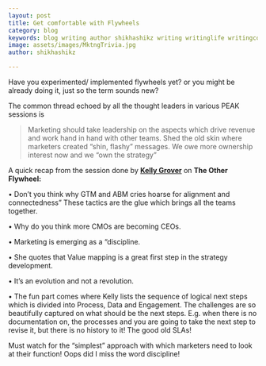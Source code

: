 ```yaml
---
layout: post
title: Get comfortable with Flywheels
category: blog
keywords: blog writing author shikhashikz writing writinglife writingcommunity dailyblogpost dailyblogpostchallenge marketing abm flywheel
image: assets/images/MktngTrivia.jpg
author: shikhashikz

---
```

Have you experimented/ implemented flywheels yet? or you might be already doing it, just so the term sounds new?

The common thread echoed by all the thought leaders in various PEAK sessions is

>Marketing should take leadership on the aspects which drive revenue and work hand in hand with other teams. Shed the old skin where marketers created “shin, flashy” messages. We owe more ownership interest now and we “own the strategy”
>
A quick recap from the session done by **[Kelly Grover](https://www.linkedin.com/in/kelly-owen-grover-m-b-a-91657115/)** on **The Other Flywheel:**

•	Don’t you think why GTM and ABM cries hoarse for alignment and connectedness” These tactics are the glue which brings all the teams together.

•	Why do you think more CMOs are becoming CEOs.

•	Marketing is emerging as a “discipline.

•	She quotes that Value mapping is a great first step in the strategy development.

•	It’s an evolution and not a revolution.

•	The fun part comes where Kelly lists the sequence of logical next steps which is divided into Process, Data and Engagement. The challenges are so beautifully captured on what should be the next steps. E.g. when there is no documentation on, the processes and you are going to take the next step to revise it, but there is no history to it! The good old SLAs!

Must watch for the “simplest” approach with which marketers need to look at their function! Oops did I miss the word discipline! 

